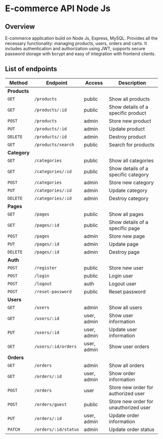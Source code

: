 # E-commerce API Node Js

## Overview

E-commerce application build on Node Js, Express, MySQL. Provides all the necessary functionality: managing products, users, orders and carts. It includes authentication and authorization using JWT, supports secure password storage with bcrypt and easy of integration with frontend clients.

## List of endpoints

| Method   | Endpoint                       |  Access       |  Description                                    |
|----------|--------------------------------|---------------|-------------------------------------------------|
| **Products** | | | |
| `GET`    | `/products`                    | public        | Show all products                               |
| `GET`    | `/products/:id`                | public        | Show details of a specific product              |
| `POST`   | `/products`                    | admin         | Store new product                               |
| `PUT`    | `/products/:id`                | admin         | Update product                                  |
| `DELETE` | `/products/:id`                | admin         | Destroy product                                 |
| `GET`    | `/products/search`             | public        | Search for products                             |
| **Category** | | | |
| `GET`    | `/categories`                  | public        | Show all categories                             |
| `GET`    | `/categories/:id`              | public        | Show details of a specific category             |
| `POST`   | `/categories`                  | admin         | Store new category                              |
| `PUT`    | `/categories/:id`              | admin         | Update category                                 |
| `DELETE` | `/categories/:id`              | admin         | Destroy category                                |
| **Pages** | | | |
| `GET`    | `/pages`                       | public        | Show all pages                                  |
| `GET`    | `/pages/:id`                   | public        | Show details of a specific page                 |
| `POST`   | `/pages`                       | admin         | Store new page                                  |
| `PUT`    | `/pages/:id`                   | admin         | Update page                                     |
| `DELETE` | `/pages/:id`                   | admin         | Destroy page                                    |
| **Auth** | | | |
| `POST`    | `/register`                   | public        | Store new user                                  |
| `POST`    | `/login`                      | public        | Login user                                      |
| `POST`    | `/logout`                     | auth          | Logout user                                     |
| `POST`    | `/reset-password`             | public        | Reset password                                  |
| **Users** | | | |
| `GET`    | `/users`                       | admin         | Show all users                                  |
| `GET`    | `/users/:id`                   | user, admin   | Show user information                           |
| `PUT`    | `/users/:id`                   | user, admin   | Update user information                         |
| `GET`    | `/users/:id/orders`            | user, admin   | Show user orders                                |
| **Orders** | | | |
| `GET`    | `/orders`                      | admin         | Show all orders                                 |
| `GET`    | `/orders/:id`                  | user, admin   | Show order information                          |
| `POST`   | `/orders`                      | user          | Store new order for authorized user             |
| `POST`   | `/orders/guest`                | public        | Store new order for unauthorized user           |
| `PUT`    | `/orders/:id`                  | user, admin   | Update order information                        |
| `PATCH`  | `/orders/:id/status`           | admin         | Update order status                             |
